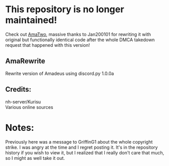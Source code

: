 # This repository is no longer maintained!

Check out [AmaTwo](https://github.com/dj505/AmaTwo/), massive thanks to Jan200101 for rewriting it with original but functionally identical code after the whole DMCA takedown request that happened with this version!

## AmaRewrite

Rewrite version of Amadeus using discord.py 1.0.0a

## Credits:

nh-server/Kurisu  
Various online sources

# Notes:

Previously here was a message to GriffinG1 about the whole copyright strike. I was angry at the time and I regret posting it. It's in the repository history if you wish to view it, but I realized that I really don't care that much, so I might as well take it out.
